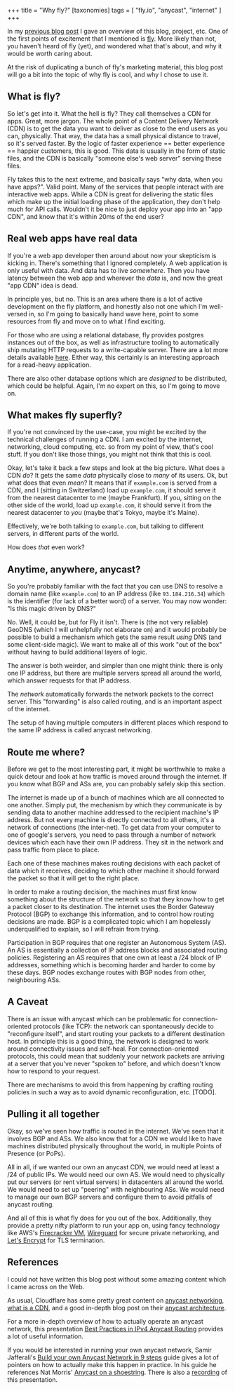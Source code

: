 +++
title = "Why fly?"
[taxonomies]
tags = [ "fly.io", "anycast", "internet" ]
+++

In my [previous blog post](@/blog/2021-06-27-hello-world.md) I gave an overview of this blog, project, etc. One of the first points of excitement that I mentioned is [fly](https://fly.io). More likely than not, you haven't heard of fly (yet), and wondered what that's about, and why it would be worth caring about.

At the risk of duplicating a bunch of fly's marketing material, this blog post will go a bit into the topic of why fly is cool, and why I chose to use it.

## What is fly?

So let's get into it. What the hell is fly? They call themselves a CDN for apps. Great, more jargon. The whole point of a Content Delivery Network (CDN) is to get the data you want to deliver as close to the end users as you can, physically. That way, the data has a small physical distance to travel, so it's served faster. By the logic of faster experience == better experience == happier customers, this is good. This data is usually in the form of static files, and the CDN is basically "someone else's web server" serving these files.

Fly takes this to the next extreme, and basically says "why data, when you have apps?". Valid point. Many of the services that people interact with are interactive web apps. While a CDN is great for delivering the static files which make up the initial loading phase of the application, they don't help much for API calls. Wouldn't it be nice to just deploy your app into an "app CDN", and know that it's within 20ms of the end user?

## Real web apps have real data

If you're a web app developer then around about now your skepticism is kicking in. There's something that I ignored completely. A web application is only useful with data. And data has to live _somewhere_. Then you have latency between the web app and wherever the _data_ is, and now the great "app CDN" idea is dead.

In principle yes, but no. This is an area where there is a lot of active development on the fly platform, and honestly also not one which I'm well-versed in, so I'm going to basically hand wave here, point to some resources from fly and move on to what _I_ find exciting.

For those who are using a relational database, fly provides postgres instances out of the box, as well as infrastructure tooling to automatically ship mutating HTTP requests to a write-capable server. There are a lot more details available [here](https://fly.io/blog/globally-distributed-postgres/). Either way, this certainly is an interesting approach for a read-heavy application.

There are also other database options which are _designed_ to be distributed, which could be helpful. Again, I'm no expert on this, so I'm going to move on.

## What makes fly superfly?

If you're not convinced by the use-case, you might be excited by the technical challenges of running a CDN. I am excited by the internet, networking, cloud computing, etc. so from my point of view, that's cool stuff. If you don't like those things, you might not think that this is cool.

Okay, let's take it back a few steps and look at the big picture. What does a CDN _do_? It gets the same _data_ physically close to _many_ of its users. Ok, but what does that even _mean_? It means that if `example.com` is served from a CDN, and I (sitting in Switzerland) load up `example.com`, it should serve it from the nearest datacenter to me (maybe Frankfurt). If you, sitting on the other side of the world, load up `example.com`, it should serve it from the nearest datacenter to _you_ (maybe that's Tokyo, maybe it's Maine).

Effectively, we're both talking to `example.com`, but talking to different servers, in different parts of the world.

How does _that_ even work?

## Anytime, anywhere, anycast?

So you're probably familiar with the fact that you can use DNS to resolve a domain name (like `example.com`) to an IP address (like `93.184.216.34`) which is the identifier (for lack of a better word) of a server. You may now wonder: "Is this magic driven by DNS?"

No. Well, it could be, but for Fly it isn't. There is (the not very reliable) GeoDNS (which I will unhelpfully not elaborate on) and it would probably be possible to build a mechanism which gets the same result _using_ DNS (and some client-side magic). We want to make all of this work "out of the box" without having to build additional layers of logic.

The answer is both weirder, and simpler than one might think: there is only one IP address, but there are multiple servers spread all around the world, which answer requests for that IP address.

The _network_ automatically forwards the network packets to the correct server. This "forwarding" is also called routing, and is an important aspect of the internet.

The setup of having multiple computers in different places which respond to the same IP address is called anycast networking.

## Route me where?

Before we get to the most interesting part, it might be worthwhile to make a quick detour and look at how traffic is moved around through the internet. If you know what BGP and ASs are, you can probably safely skip this section.

The internet is made up of a bunch of machines which are all connected to one another. Simply put, the mechanism by which they communicate is by sending data to another machine addressed to the recipient machine's IP address. But not every machine is directly connected to all others, it's a network of connections (the inter-net). To get data from your computer to one of google's servers, you need to pass through a number of network devices which each have their own IP address. They sit in the network and pass traffic from place to place.

Each one of these machines makes routing decisions with each packet of data which it receives, deciding to which other machine it should forward the packet so that it will get to the right place.

In order to make a routing decision, the machines must first know something about the structure of the network so that they know how to get a packet closer to its destination. The internet uses the Border Gateway Protocol (BGP) to exchange this information, and to control how routing decisions are made. BGP is a complicated topic which I am hopelessly underqualified to explain, so I will refrain from trying.

Participation in BGP requires that one register an Autonomous System (AS). An AS is essentially a collection of IP address blocks and associated routing policies. Registering an AS requires that one own at least a /24 block of IP addresses, something which is becoming harder and harder to come by these days. BGP nodes exchange routes with BGP nodes from other, neighbouring ASs.

## A Caveat

There is an issue with anycast which can be problematic for connection-oriented protocols (like TCP): the network can spontaneously decide to "reconfigure itself", and start routing your packets to a different destination host. In principle this is a good thing, the network is designed to work around connectivity issues and self-heal. For connection-oriented protocols, this could mean that suddenly your network packets are arriving at a server that you've never "spoken to" before, and which doesn't know how to respond to your request.

There are mechanisms to avoid this from happening by crafting routing policies in such a way as to avoid dynamic reconfiguration, etc. [TODO].

## Pulling it all together

Okay, so we've seen how traffic is routed in the internet. We've seen that it involves BGP and ASs. We also know that for a CDN we would like to have machines distributed physically throughout the world, in multiple Points of Presence (or PoPs).

All in all, if we wanted our own an anycast CDN, we would need at least a /24 of public IPs. We would need our own AS. We would need to physically put our servers (or rent virtual servers) in datacenters all around the world. We would need to set up "peering" with neighbouring ASs. We would need to manage our own BGP servers and configure them to avoid pitfalls of anycast routing. 

And all of this is what fly does for you out of the box. Additionally, they provide a pretty nifty platform to run your app on, using fancy technology like AWS's [Firecracker VM](https://firecracker-microvm.github.io/), [Wireguard](https://www.wireguard.com/) for secure private networking, and [Let's Encrypt](https://letsencrypt.org/) for TLS termination.

## References

I could not have written this blog post without some amazing content which I came across on the Web.

As usual, Cloudflare has some pretty great content on [anycast networking](https://www.cloudflare.com/learning/cdn/glossary/anycast-network/), [what is a CDN](https://www.cloudflare.com/learning/cdn/what-is-a-cdn/), and a good in-depth blog post on their [anycast architecture](https://blog.cloudflare.com/cloudflares-architecture-eliminating-single-p/).

For a more in-depth overview of how to actually operate an anycast network, this presentation [Best Practices in IPv4 Anycast Routing](https://www.menog.org/presentations/menog-3/upadhaya-Anycast-v09.pdf) provides a lot of useful information.

If you would be interested in running your own anycast network, Samir Jafferali's [Build your own Anycast Network in 9 steps](http://www.samir.ca/2016/12/11/build-your-own-anycast-network-in-9-steps.html) guide gives a lot of pointers on how to actually make this happen in practice. In his guide he references Nat Morris' [Anycast on a shoestring](https://ripe69.ripe.net/presentations/36-Anycast-on-a-shoe-string-RIPE69.pdf). There is also a [recording](https://www.youtube.com/watch?v=itEtjsauwFQ) of this presentation.

















